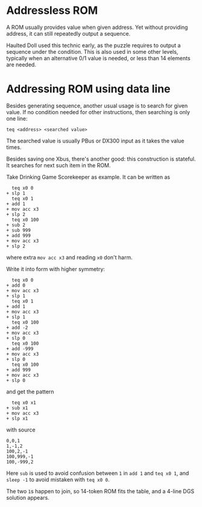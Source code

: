# Addressless ROM

A ROM usually provides value when given address. Yet without providing address, it can still repeatedly output a sequence.

Haulted Doll used this technic early, as the puzzle requires to output a sequence under the condition. 
This is also used in some other levels, typically when an alternative 0/1 value is needed, or 
less than 14 elements are needed.

# Addressing ROM using data line

Besides generating sequence, another usual usage is to search for given value. If no condition needed for other instructions,
then searching is only one line:

    teq <address> <searched value>

The searched value is usually PBus or DX300 input as it takes the value times.

Besides saving one Xbus, there's another good: this construction is stateful. It searches for next such item in the ROM.

Take Drinking Game Scorekeeper as example. It can be written as

      teq x0 0
    + slp 1
      teq x0 1
    + add 1
    + mov acc x3
    + slp 2
      teq x0 100
    + sub 2
    + sub 999
    + add 999
    + mov acc x3
    + slp 2

where extra `mov acc x3` and reading `x0` don't harm.

Write it into form with higher symmetry:

      teq x0 0
    + add 0
    + mov acc x3
    + slp 1
      teq x0 1
    + add 1
    + mov acc x3
    + slp 1
      teq x0 100
    + add -2
    + mov acc x3
    + slp 0
      teq x0 100
    + add -999
    + mov acc x3
    + slp 0
      teq x0 100
    + add 999
    + mov acc x3
    + slp 0

and get the pattern

      teq x0 x1
    + sub x1
    + mov acc x3
    + slp x1
    
with source

    0,0,1
    1,-1,2
    100,2,-1
    100,999,-1
    100,-999,2

Here `sub` is used to avoid confusion between `1` in `add 1` and `teq x0 1`, and `sleep -1` to avoid mistaken with `teq x0 0`.

The two `1`s happen to join, so 14-token ROM fits the table, and a 4-line DGS solution appears.
